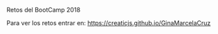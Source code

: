 

Retos del BootCamp 2018

Para ver los retos entrar en:  https://creaticjs.github.io/GinaMarcelaCruz
